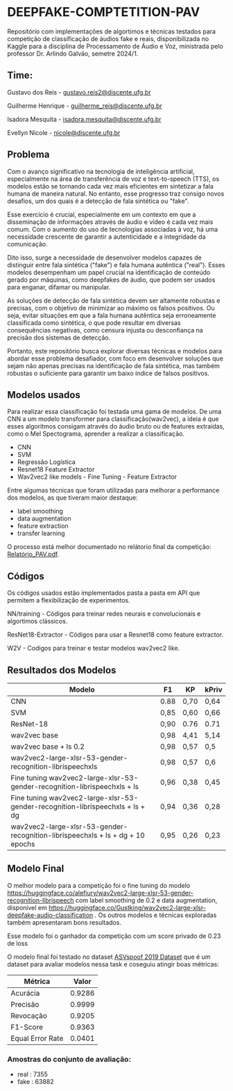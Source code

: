 # DEEPFAKE-COMPTETITION-PAV

Repositório com implementações de algortimos e técnicas testados para competição de classificação de áudios fake e reais, disponibilizada no Kaggle para a disciplina de Processamento de Áudio e Voz, ministrada pelo professor Dr. Arlindo Galvão, semetre 2024/1.

## Time:

Gustavo dos Reis - gustavo.reis2@discente.ufg.br

Guilherme Henrique - guilherme_reis@discente.ufg.br

Isadora Mesquita - isadora.mesquita@discente.ufg.br

Evellyn Nicole - nicole@discente.ufg.br

## Problema

Com o avanço significativo na tecnologia de inteligência artificial, especialmente na área de transferência de voz e text-to-speech (TTS), os modelos estão se tornando cada vez mais eficientes em sintetizar a fala humana de maneira natural. No entanto, esse progresso traz consigo novos desafios, um dos quais é a detecção de fala sintética ou "fake".

Esse exercício é crucial, especialmente em um contexto em que a disseminação de informações através de áudio e vídeo é cada vez mais comum. Com o aumento do uso de tecnologias associadas à voz, há uma necessidade crescente de garantir a autenticidade e a integridade da comunicação. 

Dito isso, surge a necessidade de desenvolver modelos capazes de distinguir entre fala sintética ("fake") e fala humana autêntica ("real"). Esses modelos desempenham um papel crucial na identificação de conteúdo gerado por máquinas, como deepfakes de áudio, que podem ser usados para enganar, difamar ou manipular.

As soluções de detecção de fala sintética devem ser altamente robustas e precisas, com o objetivo de minimizar ao máximo os falsos positivos. Ou seja, evitar situações em que a fala humana autêntica seja erroneamente classificada como sintética, o que pode resultar em diversas consequências negativas, como censura injusta ou desconfiança na precisão dos sistemas de detecção.

Portanto, este repositório busca explorar diversas técnicas e modelos para abordar esse problema desafiador, com foco em desenvolver soluções que sejam não apenas precisas na identificação de fala sintética, mas também robustas o suficiente para garantir um baixo índice de falsos positivos.

## Modelos usados
Para realizar essa classificação foi testada uma gama de modelos. De uma CNN a um modelo transformer para classificação(wav2vec), a ideia é que esses algoritmos consigam através do áudio bruto ou de features extraídas, como o Mel Spectograma, aprender a realizar a classificação.

* CNN
* SVM
* Regressão Logística
* Resnet18 Feature Extractor
* Wav2vec2 like models - Fine Tuning - Feature Extractor


Entre algumas técnicas que foram utilizadas para melhorar a performance dos modelos, as que tiveram maior destaque:
* label smoothing
* data augmentation
* feature extraction
* transfer learning

O processo está melhor documentado no relátorio final da competição: [Relatório_PAV.pdf](Relatório_PAV.pdf).

## Códigos

Os códigos usados estão implementados pasta a pasta em API que permitem a flexibilização de experimentos.

NN/training - Códigos para treinar redes neurais e convolucionais e algortimos clássicos.

ResNet18-Extractor - Códigos para usar a Resnet18 como feature extractor.

W2V - Codigos para treinar e testar modelos wav2vec2 like.

## Resultados dos Modelos 

| Modelo                                                                         | F1   | KP   | kPriv |
| ------------------------------------------------------------------------------ | ---- | ---- | ----- |
| CNN                                                                            | 0.88 | 0,70 | 0,64  |
| SVM                                                                            | 0,85 | 0,60 | 0,66  |
| ResNet-18                                                                      | 0,90 | 0.76 | 0.71  |
| wav2vec base                                                                   | 0,98 | 4,41 | 5,14  |
| wav2vec base + ls 0.2                                                          | 0,98 | 0,57 | 0,5   |
| wav2vec2-large-xlsr-53-gender-recognition-librispeechxls                       | 0,98 | 0,57 | 0,6   |
| Fine tuning wav2vec2-large-xlsr-53-gender-recognition-librispeechxls + ls      | 0,96 | 0,38 | 0,45  |
| Fine tuning wav2vec2-large-xlsr-53-gender-recognition-librispeechxls + ls + dg | 0,94 | 0,36 | 0,28  |
| wav2vec2-large-xlsr-53-gender-recognition-librispeechxls + ls + dg + 10 epochs | 0,95 | 0,26 | 0,23  |

## Modelo Final

O melhor modelo para a competição foi o fine tuning do modelo https://huggingface.co/alefiury/wav2vec2-large-xlsr-53-gender-recognition-librispeech com label smoothing de 0.2 e data augmentation, disponivel em https://huggingface.co/Gustking/wav2vec2-large-xlsr-deepfake-audio-classification . Os outros modelos e técnicas exploradas também apresentaram bons resultados.

Esse modelo foi o ganhador da competição com um score privado de 0.23 de loss

O modelo final foi testado no dataset [ASVspoof 2019 Dataset](https://www.kaggle.com/datasets/awsaf49/asvpoof-2019-dataset) que é um dataset para avaliar modelos nessa task e coseguiu atingir boas métricas:

| Métrica             | Valor  |
| ------------------- | ------ |
| Acurácia            | 0.9286 |
| Precisão            | 0.9999 |
| Revocação           | 0.9205 |
| F1-Score            | 0.9363 |
| Equal Error Rate    | 0.0401 |

### Amostras do conjunto de avaliação:

- real : 7355
- fake : 63882


